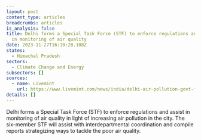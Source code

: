 ```yaml
---
layout: post
content_type: articles
breadcrumbs: articles
is_analysis: false
title: Delhi forms a Special Task Force (STF) to enforce regulations and assist
  in monitoring of air quality
date: 2023-11-27T16:10:28.108Z
states:
  - Himachal Pradesh
sectors:
  - Climate Change and Energy
subsectors: []
sources:
  - name: Livemint
    url: https://www.livemint.com/news/india/delhi-air-pollution-govt-forms-special-task-force-to-combat-rising-pollution-stf-11700130659278.html
details: []
---
```

Delhi forms a Special Task Force (STF) to enforce regulations and assist in monitoring of air quality in light of increasing air pollution in the city. The six-member STF will assist with interdepartmental coordination and compile reports strategizing ways to tackle the poor air quality.